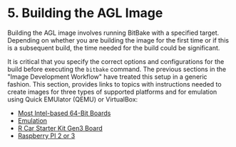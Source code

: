 # 5. Building the AGL Image

Building the AGL image involves running BitBake with a specified target.
Depending on whether you are building the image for the first time or if this
is a subsequent build, the time needed for the build could be significant.

It is critical that you specify the correct options and configurations for the
build before executing the `bitbake` command.
The previous sections in the "Image Development Workflow" have treated this setup
in a generic fashion.
This section, provides links to topics with instructions needed to create images for
three types of supported platforms and for emulation using Quick EMUlator (QEMU)
or VirtualBox:

* [Most Intel-based 64-Bit Boards](./machines/intel.html/)
* [Emulation](./machines/qemu.html/)
* [R Car Starter Kit Gen3 Board](./machines/renesas.html/)
* [Raspberry PI 2 or 3](./machines/raspberrypi.html/)
